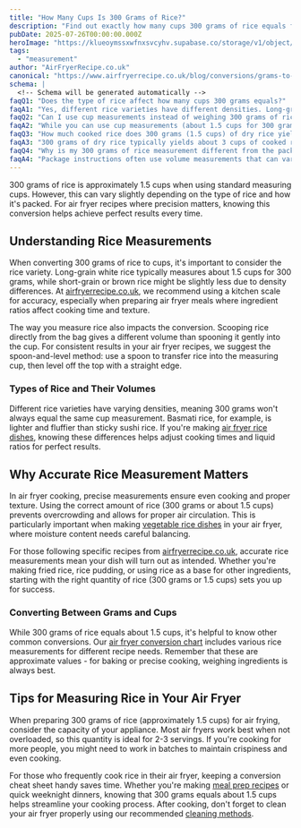 ```yaml
---
title: "How Many Cups Is 300 Grams of Rice?"
description: "Find out exactly how many cups 300 grams of rice equals for perfect cooking every time. Includes air fryer tips and easy conversions."
pubDate: 2025-07-26T00:00:00.000Z
heroImage: "https://klueoymssxwfnxsvcyhv.supabase.co/storage/v1/object/public/Shmucket/how-many-cups-is-300-grams-of-rice.webp"
tags:
  - "measurement"
author: "AirFryerRecipe.co.uk"
canonical: "https://www.airfryerrecipe.co.uk/blog/conversions/grams-to-cups/how-many-cups-is-300-grams-of-rice"
schema: |
  <!-- Schema will be generated automatically -->
faqQ1: "Does the type of rice affect how many cups 300 grams equals?"
faqA1: "Yes, different rice varieties have different densities. Long-grain white rice typically measures about 1.5 cups for 300 grams, while short-grain or brown rice might be slightly less. The shape and size of the grains affect how they pack into a measuring cup."
faqQ2: "Can I use cup measurements instead of weighing 300 grams of rice for air fryer recipes?"
faqA2: "While you can use cup measurements (about 1.5 cups for 300 grams), weighing your rice gives more accurate results. Air fryer cooking benefits from precise measurements to ensure even cooking and proper texture. If using cups, be consistent with your measuring method."
faqQ3: "How much cooked rice does 300 grams (1.5 cups) of dry rice yield?"
faqA3: "300 grams of dry rice typically yields about 3 cups of cooked rice, though this varies by rice type. In an air fryer, the cooked volume might be slightly less due to the drier cooking environment compared to boiling."
faqQ4: "Why is my 300 grams of rice measurement different from the package instructions?"
faqA4: "Package instructions often use volume measurements that can vary based on packing density. The weight (300 grams) is more precise. Differences may also come from rice variety, moisture content, or how the rice is processed. Always check if the package refers to cooked or uncooked rice measurements."
---
```

<p>300 grams of rice is approximately 1.5 cups when using standard measuring cups. However, this can vary slightly depending on the type of rice and how it's packed. For air fryer recipes where precision matters, knowing this conversion helps achieve perfect results every time.</p>

<h2>Understanding Rice Measurements</h2>
<p>When converting 300 grams of rice to cups, it's important to consider the rice variety. Long-grain white rice typically measures about 1.5 cups for 300 grams, while short-grain or brown rice might be slightly less due to density differences. At <a href=https://www.airfryerrecipe.co.uk/>airfryerrecipe.co.uk</a>, we recommend using a kitchen scale for accuracy, especially when preparing air fryer meals where ingredient ratios affect cooking time and texture.</p>

<p>The way you measure rice also impacts the conversion. Scooping rice directly from the bag gives a different volume than spooning it gently into the cup. For consistent results in your air fryer recipes, we suggest the spoon-and-level method: use a spoon to transfer rice into the measuring cup, then level off the top with a straight edge.</p>

<h3>Types of Rice and Their Volumes</h3>
<p>Different rice varieties have varying densities, meaning 300 grams won't always equal the same cup measurement. Basmati rice, for example, is lighter and fluffier than sticky sushi rice. If you're making <a href=https://www.airfryerrecipe.co.uk/recipes>air fryer rice dishes</a>, knowing these differences helps adjust cooking times and liquid ratios for perfect results.</p>

<h2>Why Accurate Rice Measurement Matters</h2>
<p>In air fryer cooking, precise measurements ensure even cooking and proper texture. Using the correct amount of rice (300 grams or about 1.5 cups) prevents overcrowding and allows for proper air circulation. This is particularly important when making <a href=https://www.airfryerrecipe.co.uk/recipe-category/vegetables>vegetable rice dishes</a> in your air fryer, where moisture content needs careful balancing.</p>

<p>For those following specific recipes from <a href=https://www.airfryerrecipe.co.uk/>airfryerrecipe.co.uk</a>, accurate rice measurements mean your dish will turn out as intended. Whether you're making fried rice, rice pudding, or using rice as a base for other ingredients, starting with the right quantity of rice (300 grams or 1.5 cups) sets you up for success.</p>

<h3>Converting Between Grams and Cups</h3>
<p>While 300 grams of rice equals about 1.5 cups, it's helpful to know other common conversions. Our <a href=https://www.airfryerrecipe.co.uk/air-fryer-conversion-chart>air fryer conversion chart</a> includes various rice measurements for different recipe needs. Remember that these are approximate values - for baking or precise cooking, weighing ingredients is always best.</p>

<h2>Tips for Measuring Rice in Your Air Fryer</h2>
<p>When preparing 300 grams of rice (approximately 1.5 cups) for air frying, consider the capacity of your appliance. Most air fryers work best when not overloaded, so this quantity is ideal for 2-3 servings. If you're cooking for more people, you might need to work in batches to maintain crispiness and even cooking.</p>

<p>For those who frequently cook rice in their air fryer, keeping a conversion cheat sheet handy saves time. Whether you're making <a href=https://www.airfryerrecipe.co.uk/recipe-category/meal-prep>meal prep recipes</a> or quick weeknight dinners, knowing that 300 grams equals about 1.5 cups helps streamline your cooking process. After cooking, don't forget to clean your air fryer properly using our recommended <a href=https://www.airfryerrecipe.co.uk/air-fryer-cleaner>cleaning methods</a>.</p>
